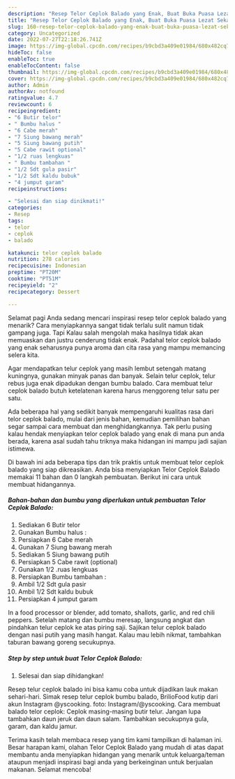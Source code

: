 ```yaml
---
description: "Resep Telor Ceplok Balado yang Enak, Buat Buka Puasa Lezat Sekali"
title: "Resep Telor Ceplok Balado yang Enak, Buat Buka Puasa Lezat Sekali"
slug: 160-resep-telor-ceplok-balado-yang-enak-buat-buka-puasa-lezat-sekali
category: Uncategorized
date: 2022-07-27T22:18:26.741Z
image: https://img-global.cpcdn.com/recipes/b9cbd3a409e01984/680x482cq70/telor-ceplok-balado-foto-resep-utama.jpg
hideToc: false
enableToc: true
enableTocContent: false
thumbnail: https://img-global.cpcdn.com/recipes/b9cbd3a409e01984/680x482cq70/telor-ceplok-balado-foto-resep-utama.jpg
cover: https://img-global.cpcdn.com/recipes/b9cbd3a409e01984/680x482cq70/telor-ceplok-balado-foto-resep-utama.jpg
author: Admin
authorAv: notfound
ratingvalue: 4.7
reviewcount: 6
recipeingredient:
- "6 Butir telor"
- " Bumbu halus "
- "6 Cabe merah"
- "7 Siung bawang merah"
- "5 Siung bawang putih"
- "5 Cabe rawit optional"
- "1/2 ruas lengkuas"
- " Bumbu tambahan "
- "1/2 Sdt gula pasir"
- "1/2 Sdt kaldu bubuk"
- "4 jumput garam"
recipeinstructions:

- "Selesai dan siap dinikmati!"
categories:
- Resep
tags:
- telor
- ceplok
- balado

katakunci: telor ceplok balado 
nutrition: 278 calories
recipecuisine: Indonesian
preptime: "PT20M"
cooktime: "PT51M"
recipeyield: "2"
recipecategory: Dessert

---
```



Selamat pagi Anda sedang mencari inspirasi resep telor ceplok balado yang menarik? Cara menyiapkannya sangat tidak terlalu sulit namun tidak gampang juga. Tapi Kalau salah mengolah maka hasilnya tidak akan memuaskan dan justru cenderung tidak enak. Padahal telor ceplok balado yang enak seharusnya punya aroma dan cita rasa yang mampu memancing selera kita.


Agar mendapatkan telur ceplok yang masih lembut setengah matang kuningnya, gunakan minyak panas dan banyak. Selain telur ceplok, telur rebus juga enak dipadukan dengan bumbu balado. Cara membuat telur ceplok balado butuh ketelatenan karena harus menggoreng telur satu per satu.

Ada beberapa hal yang sedikit banyak mempengaruhi kualitas rasa dari telor ceplok balado, mulai dari jenis bahan, kemudian pemilihan bahan segar sampai cara membuat dan menghidangkannya. Tak perlu pusing kalau hendak menyiapkan telor ceplok balado yang enak di mana pun anda berada, karena asal sudah tahu triknya maka hidangan ini mampu jadi sajian istimewa.


Di bawah ini ada beberapa tips dan trik praktis untuk membuat telor ceplok balado yang siap dikreasikan. Anda bisa menyiapkan Telor Ceplok Balado memakai 11 bahan dan 0 langkah pembuatan. Berikut ini cara untuk membuat hidangannya.

<!--inarticleads1-->

##### Bahan-bahan dan bumbu yang diperlukan untuk pembuatan Telor Ceplok Balado:

1. Sediakan 6 Butir telor
1. Gunakan  Bumbu halus :
1. Persiapkan 6 Cabe merah
1. Gunakan 7 Siung bawang merah
1. Sediakan 5 Siung bawang putih
1. Persiapkan 5 Cabe rawit (optional)
1. Gunakan 1/2 .ruas lengkuas
1. Persiapkan  Bumbu tambahan :
1. Ambil 1/2 Sdt gula pasir
1. Ambil 1/2 Sdt kaldu bubuk
1. Persiapkan 4 jumput garam


In a food processor or blender, add tomato, shallots, garlic, and red chili peppers. Setelah matang dan bumbu meresap, langsung angkat dan pindahkan telur ceplok ke atas piring saji. Sajikan telur ceplok balado dengan nasi putih yang masih hangat. Kalau mau lebih nikmat, tambahkan taburan bawang goreng secukupnya. 

<!--inarticleads2-->

##### Step by step untuk buat Telor Ceplok Balado:


1. Selesai dan siap dihidangkan!

Resep telur ceplok balado ini bisa kamu coba untuk dijadikan lauk makan sehari-hari. Simak resep telur ceplok bumbu balado, BrilioFood kutip dari akun Instagram @yscooking. foto: Instagram/@yscooking. Cara membuat balado telor ceplok: Ceplok masing-masing butir telur. Jangan lupa tambahkan daun jeruk dan daun salam. Tambahkan secukupnya gula, garam, dan kaldu jamur. 

Terima kasih telah membaca resep yang tim kami tampilkan di halaman ini. Besar harapan kami, olahan Telor Ceplok Balado yang mudah di atas dapat membantu anda menyiapkan hidangan yang menarik untuk keluarga/teman ataupun menjadi inspirasi bagi anda yang berkeinginan untuk berjualan makanan. Selamat mencoba!
